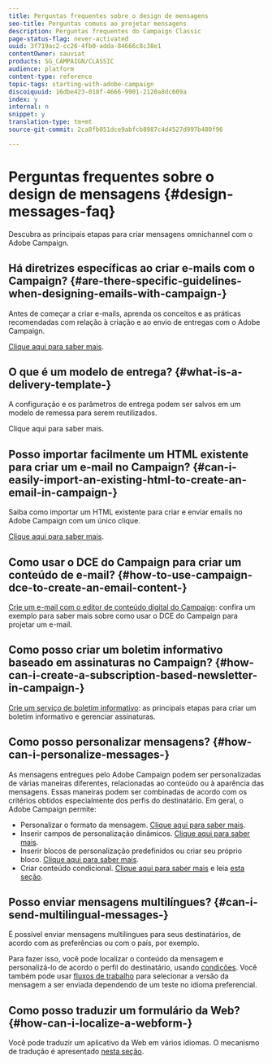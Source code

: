 ```yaml
---
title: Perguntas frequentes sobre o design de mensagens
seo-title: Perguntas comuns ao projetar mensagens
description: Perguntas frequentes do Campaign Classic
page-status-flag: never-activated
uuid: 3f719ac2-cc26-4fb0-adda-84666c8c38e1
contentOwner: sauviat
products: SG_CAMPAIGN/CLASSIC
audience: platform
content-type: reference
topic-tags: starting-with-adobe-campaign
discoiquuid: 16dbe423-018f-4666-9901-2120a8dc609a
index: y
internal: n
snippet: y
translation-type: tm+mt
source-git-commit: 2ca8fb051dce9abfcb8987c4d4527d997b480f96

---
```



# Perguntas frequentes sobre o design de mensagens {#design-messages-faq}

Descubra as principais etapas para criar mensagens omnichannel com o Adobe Campaign.

## Há diretrizes específicas ao criar e-mails com o Campaign? {#are-there-specific-guidelines-when-designing-emails-with-campaign-}

Antes de começar a criar e-mails, aprenda os conceitos e as práticas recomendadas com relação à criação e ao envio de entregas com o Adobe Campaign.

[Clique aqui para saber mais](https://docs.campaign.adobe.com/doc/AC/getting_started/EN/deliveryBestPractices.html).

## O que é um modelo de entrega? {#what-is-a-delivery-template-}

A configuração e os parâmetros de entrega podem ser salvos em um modelo de remessa para serem reutilizados.

Clique aqui para saber mais.

## Posso importar facilmente um HTML existente para criar um e-mail no Campaign? {#can-i-easily-import-an-existing-html-to-create-an-email-in-campaign-}

Saiba como importar um HTML existente para criar e enviar emails no Adobe Campaign com um único clique.

[Clique aqui para saber mais](../../delivery/using/defining-the-email-content.md#message-content).

## Como usar o DCE do Campaign para criar um conteúdo de e-mail? {#how-to-use-campaign-dce-to-create-an-email-content-}

[Crie um e-mail com o editor de conteúdo digital do Campaign](../../web/using/use-case--creating-an-email-delivery.md): confira um exemplo para saber mais sobre como usar o DCE do Campaign para projetar um e-mail.

## Como posso criar um boletim informativo baseado em assinaturas no Campaign? {#how-can-i-create-a-subscription-based-newsletter-in-campaign-}

[Crie um serviço de boletim informativo](../../delivery/using/managing-subscriptions.md): as principais etapas para criar um boletim informativo e gerenciar assinaturas.

## Como posso personalizar mensagens? {#how-can-i-personalize-messages-}

As mensagens entregues pelo Adobe Campaign podem ser personalizadas de várias maneiras diferentes, relacionadas ao conteúdo ou à aparência das mensagens. Essas maneiras podem ser combinadas de acordo com os critérios obtidos especialmente dos perfis do destinatário. Em geral, o Adobe Campaign permite:

* Personalizar o formato da mensagem. [Clique aqui para saber mais](../../delivery/using/defining-the-email-content.md#message-content).
* Inserir campos de personalização dinâmicos. [Clique aqui para saber mais](../../delivery/using/personalization-fields.md).
* Inserir blocos de personalização predefinidos ou criar seu próprio bloco. [Clique aqui para saber mais](../../delivery/using/personalization-blocks.md).
* Criar conteúdo condicional. [Clique aqui para saber mais](../../delivery/using/conditional-content.md) e leia [esta seção](../../delivery/using/conditional-content.md).

## Posso enviar mensagens multilíngues? {#can-i-send-multilingual-messages-}

É possível enviar mensagens multilíngues para seus destinatários, de acordo com as preferências ou com o país, por exemplo.

Para fazer isso, você pode localizar o conteúdo da mensagem e personalizá-lo de acordo o perfil do destinatário, usando [condições](../../delivery/using/conditional-content.md). Você também pode usar [fluxos de trabalho](../../workflow/using/split.md) para selecionar a versão da mensagem a ser enviada dependendo de um teste no idioma preferencial.

## Como posso traduzir um formulário da Web? {#how-can-i-localize-a-webform-}

Você pode traduzir um aplicativo da Web em vários idiomas. O mecanismo de tradução é apresentado [nesta seção](../../web/using/translating-a-web-form.md).
